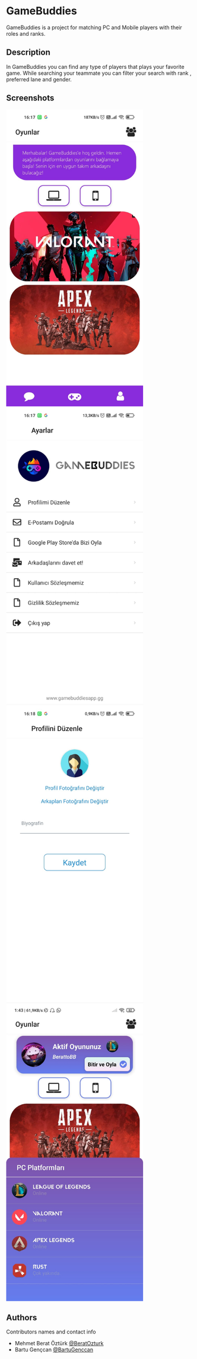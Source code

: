 # GameBuddies

GameBuddies is a project for matching PC and Mobile players with their roles and ranks.

## Description

In GameBuddies you can find any type of players that plays your favorite game. While searching your teammate you can filter your search with rank , preferred lane and gender.

## Screenshots

<img src="./screenshots/1.jpeg" width="369" height="800">
<img src="./screenshots/2.jpeg" width="369" height="800">
<img src="./screenshots/3.jpeg" width="369" height="800">
<img src="./screenshots/4.jpeg" width="369" height="800">

## Authors

Contributors names and contact info

- Mehmet Berat Öztürk [@BeratOzturk](https://www.linkedin.com/in/berat-%C3%B6zt%C3%BCrk-516969197)
- Bartu Gençcan [@BartuGenccan](https://www.linkedin.com/in/bartu-gen%C3%A7can-340539176)
